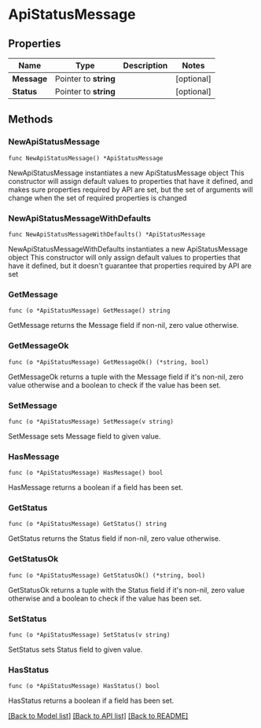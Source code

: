 # ApiStatusMessage

## Properties

Name | Type | Description | Notes
------------ | ------------- | ------------- | -------------
**Message** | Pointer to **string** |  | [optional] 
**Status** | Pointer to **string** |  | [optional] 

## Methods

### NewApiStatusMessage

`func NewApiStatusMessage() *ApiStatusMessage`

NewApiStatusMessage instantiates a new ApiStatusMessage object
This constructor will assign default values to properties that have it defined,
and makes sure properties required by API are set, but the set of arguments
will change when the set of required properties is changed

### NewApiStatusMessageWithDefaults

`func NewApiStatusMessageWithDefaults() *ApiStatusMessage`

NewApiStatusMessageWithDefaults instantiates a new ApiStatusMessage object
This constructor will only assign default values to properties that have it defined,
but it doesn't guarantee that properties required by API are set

### GetMessage

`func (o *ApiStatusMessage) GetMessage() string`

GetMessage returns the Message field if non-nil, zero value otherwise.

### GetMessageOk

`func (o *ApiStatusMessage) GetMessageOk() (*string, bool)`

GetMessageOk returns a tuple with the Message field if it's non-nil, zero value otherwise
and a boolean to check if the value has been set.

### SetMessage

`func (o *ApiStatusMessage) SetMessage(v string)`

SetMessage sets Message field to given value.

### HasMessage

`func (o *ApiStatusMessage) HasMessage() bool`

HasMessage returns a boolean if a field has been set.

### GetStatus

`func (o *ApiStatusMessage) GetStatus() string`

GetStatus returns the Status field if non-nil, zero value otherwise.

### GetStatusOk

`func (o *ApiStatusMessage) GetStatusOk() (*string, bool)`

GetStatusOk returns a tuple with the Status field if it's non-nil, zero value otherwise
and a boolean to check if the value has been set.

### SetStatus

`func (o *ApiStatusMessage) SetStatus(v string)`

SetStatus sets Status field to given value.

### HasStatus

`func (o *ApiStatusMessage) HasStatus() bool`

HasStatus returns a boolean if a field has been set.


[[Back to Model list]](../README.md#documentation-for-models) [[Back to API list]](../README.md#documentation-for-api-endpoints) [[Back to README]](../README.md)


